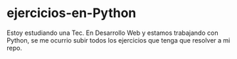 # ejercicios-en-Python
Estoy estudiando una Tec. En Desarrollo Web y estamos trabajando con Python, se me ocurrio subir todos los ejercicios que tenga que resolver a mi repo.
